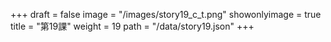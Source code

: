 +++
draft = false 
image = "/images/story19_c_t.png" 
showonlyimage = true 
title = "第19課" 
weight = 19 
path = "/data/story19.json" 
+++
